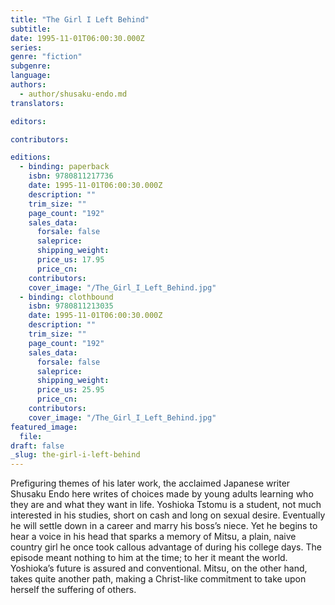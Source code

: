 ```yaml
---
title: "The Girl I Left Behind"
subtitle:
date: 1995-11-01T06:00:30.000Z
series:
genre: "fiction"
subgenre:
language:
authors:
  - author/shusaku-endo.md
translators:

editors:

contributors:

editions:
  - binding: paperback
    isbn: 9780811217736
    date: 1995-11-01T06:00:30.000Z
    description: ""
    trim_size: ""
    page_count: "192"
    sales_data:
      forsale: false
      saleprice:
      shipping_weight:
      price_us: 17.95
      price_cn:
    contributors:
    cover_image: "/The_Girl_I_Left_Behind.jpg"
  - binding: clothbound
    isbn: 9780811213035
    date: 1995-11-01T06:00:30.000Z
    description: ""
    trim_size: ""
    page_count: "192"
    sales_data:
      forsale: false
      saleprice:
      shipping_weight:
      price_us: 25.95
      price_cn:
    contributors:
    cover_image: "/The_Girl_I_Left_Behind.jpg"
featured_image:
  file:
draft: false
_slug: the-girl-i-left-behind
---
```


Prefiguring themes of his later work, the acclaimed Japanese writer Shusaku Endo here writes of choices made by young adults learning who they are and what they want in life. Yoshioka Tstomu is a student, not much interested in his studies, short on cash and long on sexual desire. Eventually he will settle down in a career and marry his boss’s niece. Yet he begins to hear a voice in his head that sparks a memory of Mitsu, a plain, naive country girl he once took callous advantage of during his college days. The episode meant nothing to him at the time; to her it meant the world. Yoshioka’s future is assured and conventional. Mitsu, on the other hand, takes quite another path, making a Christ-like commitment to take upon herself the suffering of others.

